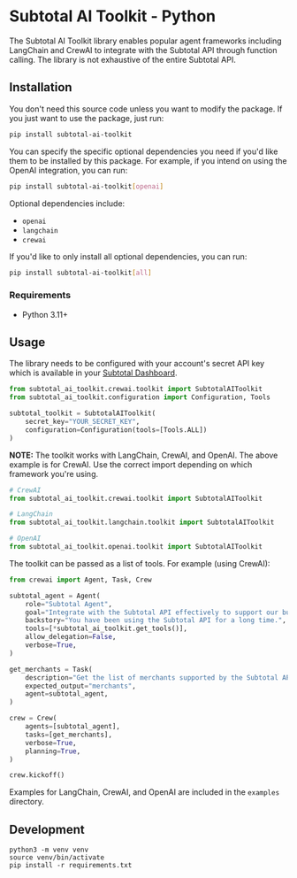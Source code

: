 # Subtotal AI Toolkit - Python

The Subtotal AI Toolkit library enables popular agent frameworks including LangChain and CrewAI to integrate with the Subtotal API through function calling. The library is not exhaustive of the entire Subtotal API.

## Installation

You don't need this source code unless you want to modify the package. If you just
want to use the package, just run:

```sh
pip install subtotal-ai-toolkit
```

You can specify the specific optional dependencies you need if you'd like them to be installed by this package. For example, if you intend on using the OpenAI integration, you can run:

```sh
pip install subtotal-ai-toolkit[openai]
```

Optional dependencies include:

- `openai`
- `langchain`
- `crewai`

If you'd like to only install all optional dependencies, you can run:

```sh
pip install subtotal-ai-toolkit[all]
```

### Requirements

- Python 3.11+

## Usage

The library needs to be configured with your account's secret API key which is
available in your [Subtotal Dashboard][api-keys].

```python
from subtotal_ai_toolkit.crewai.toolkit import SubtotalAIToolkit
from subtotal_ai_toolkit.configuration import Configuration, Tools

subtotal_toolkit = SubtotalAIToolkit(
    secret_key="YOUR_SECRET_KEY",
    configuration=Configuration(tools=[Tools.ALL])
)
```

**NOTE:** The toolkit works with LangChain, CrewAI, and OpenAI. The above example is for CrewAI. Use the correct import depending on which framework you're using.

```python
# CrewAI
from subtotal_ai_toolkit.crewai.toolkit import SubtotalAIToolkit

# LangChain
from subtotal_ai_toolkit.langchain.toolkit import SubtotalAIToolkit

# OpenAI
from subtotal_ai_toolkit.openai.toolkit import SubtotalAIToolkit
```

The toolkit can be passed as a list of tools. For example (using CrewAI):

```python
from crewai import Agent, Task, Crew

subtotal_agent = Agent(
    role="Subtotal Agent",
    goal="Integrate with the Subtotal API effectively to support our business.",
    backstory="You have been using the Subtotal API for a long time.",
    tools=[*subtotal_ai_toolkit.get_tools()],
    allow_delegation=False,
    verbose=True,
)

get_merchants = Task(
    description="Get the list of merchants supported by the Subtotal API.",
    expected_output="merchants",
    agent=subtotal_agent,
)

crew = Crew(
    agents=[subtotal_agent],
    tasks=[get_merchants],
    verbose=True,
    planning=True,
)

crew.kickoff()
```

Examples for LangChain, CrewAI, and OpenAI are included in the `examples` directory.

[api-keys]: https://dashboard.subtotal.com/api-keys

## Development

```
python3 -m venv venv
source venv/bin/activate
pip install -r requirements.txt
```
